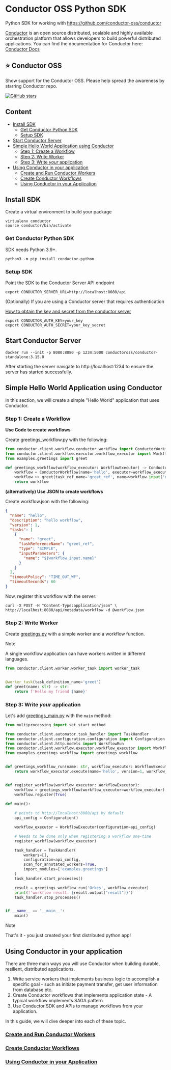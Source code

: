 # Conductor OSS Python SDK
Python SDK for working with https://github.com/conductor-oss/conductor

[Conductor](https://www.conductor-oss.org/) is an open source distributed, scalable and highly available 
orchestration platform that allows developers to build powerful distributed applications.
You can find the documentation for Conductor here: [Conductor Docs](https://orkes.io/content)

## ⭐ Conductor OSS
Show support for the Conductor OSS.  Please help spread the awareness by starring Conductor repo.

[![GitHub stars](https://img.shields.io/github/stars/conductor-oss/conductor.svg?style=social&label=Star&maxAge=)](https://GitHub.com/conductor-oss/conductor/)

## Content

<!-- START doctoc generated TOC please keep comment here to allow auto update -->
<!-- DON'T EDIT THIS SECTION, INSTEAD RE-RUN doctoc TO UPDATE -->

- [Install SDK](#install-sdk)
  - [Get Conductor Python SDK](#get-conductor-python-sdk)
  - [Setup SDK](#setup-sdk)
- [Start Conductor Server](#start-conductor-server)
- [Simple Hello World Application using Conductor](#simple-hello-world-application-using-conductor)
  - [Step 1: Create a Workflow](#step-1-create-a-workflow)
  - [Step 2: Write Worker](#step-2-write-worker)
  - [Step 3: Write _your_ application](#step-3-write-_your_-application)
- [Using Conductor in your application](#using-conductor-in-your-application)
  - [Create and Run Conductor Workers](#create-and-run-conductor-workers)
  - [Create Conductor Workflows](#create-conductor-workflows)
  - [Using Conductor in your Application](#using-conductor-in-your-application)

<!-- END doctoc generated TOC please keep comment here to allow auto update -->

## Install SDK
Create a virtual environment to build your package
```shell
virtualenv conductor
source conductor/bin/activate
```

### Get Conductor Python SDK

SDK needs Python 3.9+.

```shell
python3 -m pip install conductor-python
```
### Setup SDK

Point the SDK to the Conductor Server API endpoint
```shell
export CONDUCTOR_SERVER_URL=http://localhost:8080/api
```
(Optionally) If you are using a Conductor server that requires authentication

[How to obtain the key and secret from the conductor server
](https://orkes.io/content/docs/getting-started/concepts/access-control)


```shell
export CONDUCTOR_AUTH_KEY=your_key
export CONDUCTOR_AUTH_SECRET=your_key_secret
```

## Start Conductor Server
```shell
docker run --init -p 8080:8080 -p 1234:5000 conductoross/conductor-standalone:3.15.0
```
After starting the server navigate to http://localhost:1234 to ensure the server has started successfully.

## Simple Hello World Application using Conductor
In this section, we will create a simple "Hello World" application that uses Conductor. 

### Step 1: Create a Workflow

**Use Code to create workflows**

Create greetings_workflow.py with the following:
```python
from conductor.client.workflow.conductor_workflow import ConductorWorkflow
from conductor.client.workflow.executor.workflow_executor import WorkflowExecutor
from examples.greetings import greet

def greetings_workflow(workflow_executor: WorkflowExecutor) -> ConductorWorkflow:
    workflow = ConductorWorkflow(name='hello', executor=workflow_executor)
    workflow >> greet(task_ref_name='greet_ref', name=workflow.input('name'))
    return workflow

```

**(alternatively) Use JSON to create workflows**

Create workflow.json with the following:
```json
{
  "name": "hello",
  "description": "hello workflow",
  "version": 1,
  "tasks": [
    {
      "name": "greet",
      "taskReferenceName": "greet_ref",
      "type": "SIMPLE",
      "inputParameters": {
        "name": "${workflow.input.name}"
      }
    }
  ],
  "timeoutPolicy": "TIME_OUT_WF",
  "timeoutSeconds": 60
}
```
Now, register this workflow with the server:
```shell
curl -X POST -H "Content-Type:application/json" \
http://localhost:8080/api/metadata/workflow -d @workflow.json
```

### Step 2: Write Worker

Create [greetings.py](examples/greetings.py) with a simple worker and a workflow function.

> [!note]
> A single workflow application can have workers written in different languages.

```python
from conductor.client.worker.worker_task import worker_task


@worker_task(task_definition_name='greet')
def greet(name: str) -> str:
    return f'Hello my friend {name}'

```

### Step 3: Write _your_ application

Let's add [greetings_main.py](examples/greetings_main.py) with the `main` method:

```python
from multiprocessing import set_start_method

from conductor.client.automator.task_handler import TaskHandler
from conductor.client.configuration.configuration import Configuration
from conductor.client.http.models import WorkflowRun
from conductor.client.workflow.executor.workflow_executor import WorkflowExecutor
from examples.greetings_workflow import greetings_workflow


def greetings_workflow_run(name: str, workflow_executor: WorkflowExecutor) -> WorkflowRun:
    return workflow_executor.execute(name='hello', version=1, workflow_input={'name': name})


def register_workflow(workflow_executor: WorkflowExecutor):
    workflow = greetings_workflow(workflow_executor=workflow_executor)
    workflow.register(True)

def main():
  
    # points to http://localhost:8080/api by default
    api_config = Configuration()

    workflow_executor = WorkflowExecutor(configuration=api_config)

    # Needs to be done only when registering a workflow one-time
    register_workflow(workflow_executor)

    task_handler = TaskHandler(
        workers=[],
        configuration=api_config,
        scan_for_annotated_workers=True,
        import_modules=['examples.greetings']
    )
    task_handler.start_processes()

    result = greetings_workflow_run('Orkes', workflow_executor)
    print(f'workflow result: {result.output["result"]}')
    task_handler.stop_processes()


if __name__ == '__main__':
    main()
```

> [!NOTE]
> That's it - you just created your first distributed python app!
> 

## Using Conductor in your application
There are three main ways you will use Conductor when building durable, resilient, distributed applications.
1. Write service workers that implements business logic to accomplish a specific goal - such as initiate payment transfer, get user information from database etc. 
2. Create Conductor workflows that implements application state - A typical workflow implements SAGA pattern
3. Use Conductor SDK and APIs to manage workflows from your application.

In this guide, we will dive deeper into each of these topic.

### [Create and Run Conductor Workers](WORKERS.md)
### [Create Conductor Workflows](WORKFLOW.md)
### [Using Conductor in your Application](CONDUCTOR_APP.md)





